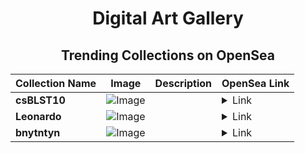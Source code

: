 <div align="center">

# Digital Art Gallery

## Trending Collections on OpenSea

| Collection Name                       | Image                                                                                     | Description                       | OpenSea Link                                                                                          |
|---------------------------------------|-------------------------------------------------------------------------------------------|-----------------------------------|--------------------------------------------------------------------------------------------------------|
| **csBLST10** | ![Image](https://i.seadn.io/s/raw/files/7ad263a2daba49d15a40a6ce20d8f8ee.gif?w=500&auto=format?w=200&auto=format) |  | <details><summary>Link</summary>[csBLST10](https://opensea.io/collection/csblst10)</details> |
| **Leonardo** | ![Image](https://i.seadn.io/s/raw/files/55f2f91c71a2fab1ef46931da0a1b347.jpg?w=500&auto=format?w=200&auto=format) |  | <details><summary>Link</summary>[Leonardo](https://opensea.io/collection/leonardo-37)</details> |
| **bnytntyn** | ![Image](https://i.seadn.io/s/raw/files/b3e45910e6a425de6a3662be287e30c9.webp?w=500&auto=format?w=200&auto=format) |  | <details><summary>Link</summary>[bnytntyn](https://opensea.io/collection/bnytntyn)</details> |

</div>